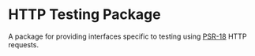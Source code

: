 HTTP Testing Package
====================
A package for providing interfaces specific to testing using [PSR-18](https://www.php-fig.org/psr/psr-18/) HTTP requests.
